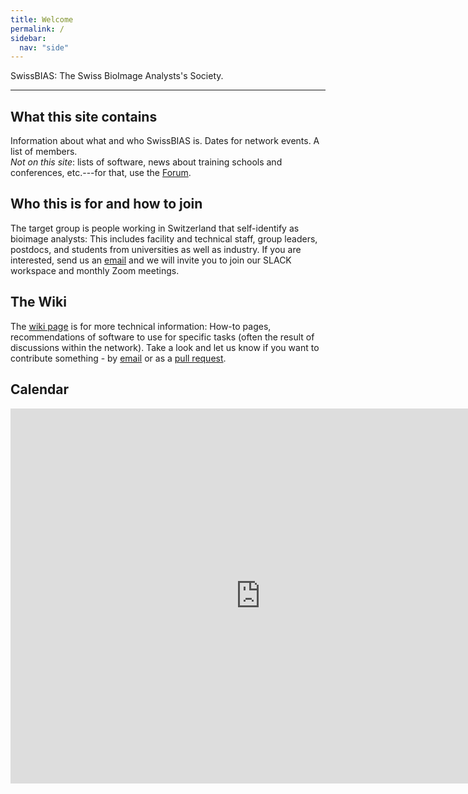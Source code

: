 ```yaml
---
title: Welcome
permalink: /
sidebar:
  nav: "side"
---
```



SwissBIAS: The Swiss BioImage Analysts's Society.  

---

## What this site contains
Information about what and who SwissBIAS is.
Dates for network events.
A list of members.   
*Not on this site*: lists of software, news about training schools and conferences, etc.---for that, use the [Forum](https://forum.image.sc/).

## Who this is for and how to join
The target group is people working in Switzerland that self-identify as bioimage analysts: This includes facility and technical staff, group leaders, postdocs, and students from universities as well as industry. 
If you are interested, send us an [email](mailto:info@swissbias.ch) and we will invite you to join our SLACK workspace and monthly Zoom meetings.


## The Wiki
The [wiki page](https://github.com/SwissBIAS/SwissBIAS.github.io/wiki) is for more technical information: 
How-to pages, recommendations of software to use for specific tasks (often the result of discussions within the network). 
Take a look and let us know if you want to contribute something - by [email](mailto:info@swissbias.ch) or as a [pull request](https://github.com/SwissBIAS/SwissBIAS.github.io/pulls).

## Calendar
<iframe src="https://calendar.google.com/calendar/embed?src=0ehba6ebqgebeuk2soq527l4bg%40group.calendar.google.com&ctz=Europe%2FZurich" style="border: 0" width="800" height="600" frameborder="0" scrolling="no"></iframe>
